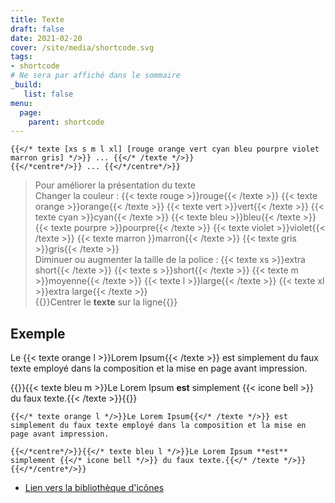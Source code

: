 ```yaml
---
title: Texte
draft: false 
date: 2021-02-20 
cover: /site/media/shortcode.svg
tags:
- shortcode
# Ne sera par affiché dans le sommaire
_build:
   list: false
menu: 
  page:
    parent: shortcode
---
```

```go-html-template
{{</* texte [xs s m l xl] [rouge orange vert cyan bleu pourpre violet marron gris] */>}} ... {{</* /texte */>}}
{{</*centre*/>}} ... {{</*/centre*/>}}
```
<!--more-->

> Pour améliorer la présentation du texte  
Changer la couleur : {{< texte rouge >}}rouge{{< /texte >}} {{< texte orange >}}orange{{< /texte >}} {{< texte vert >}}vert{{< /texte >}} {{< texte cyan >}}cyan{{< /texte >}} {{< texte bleu >}}bleu{{< /texte >}} {{< texte pourpre >}}pourpre{{< /texte >}} {{< texte violet >}}violet{{< /texte >}} {{< texte marron 
>}}marron{{< /texte >}} {{< texte gris >}}gris{{< /texte >}}  
Diminuer ou augmenter la taille de la police : {{< texte xs >}}extra short{{< /texte >}} {{< texte s >}}short{{< /texte >}} {{< texte m >}}moyenne{{< /texte >}} {{< texte l >}}large{{< /texte >}} {{< texte xl >}}extra large{{< /texte >}}  
{{<centre>}}Centrer le **texte** sur la ligne{{</centre>}}

## Exemple

Le {{< texte orange l >}}Lorem Ipsum{{< /texte >}} est simplement du faux texte employé dans la composition et la mise en page avant impression.

{{<centre>}}{{< texte bleu m >}}Le Lorem Ipsum **est** simplement {{< icone bell >}} du faux texte.{{< /texte >}}{{</centre>}}

```go-html-template
{{</* texte orange l */>}}Le Lorem Ipsum{{</* /texte */>}} est simplement du faux texte employé dans la composition et la mise en page avant impression.

{{</*centre*/>}}{{</* texte bleu l */>}}Le Lorem Ipsum **est** simplement {{</* icone bell */>}} du faux texte.{{</* /texte */>}}{{</*/centre*/>}}
```
- <a href="https://fomantic-ui.com/elements/icon.html" target="_blank">Lien vers la bibliothèque d'icônes</a>